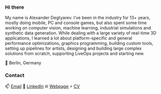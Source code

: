 ### Hi there

My name is Alexander Degtyarev. I’ve been in the industry for 13+ years, mostly doing mobile, PC and console games, but also spent some time working on computer vision, machine learning, industrial simulations and synthetic data generation. While dealing with a large variety of real-time 3D applications, I learned a lot about platform-specific and general performance optimizations, graphics programming, building custom tools, setting up pipelines for artists, designing and building large complex solutions from scratch, supporting LiveOps projects and starting new. 

📍 Berlin, Germany 

### **Contact**

📫 [Email](mailto:inbox@xdegtyarev.com)
💼 [LinkedIn](https://www.linkedin.com/in/xdegtyarev/)
🌐 [Webpage](https://xdegtyarev.com)
⚡ [CV](https://github.com/xdegtyarev/xdegtyarev/blob/main/CV.md)
